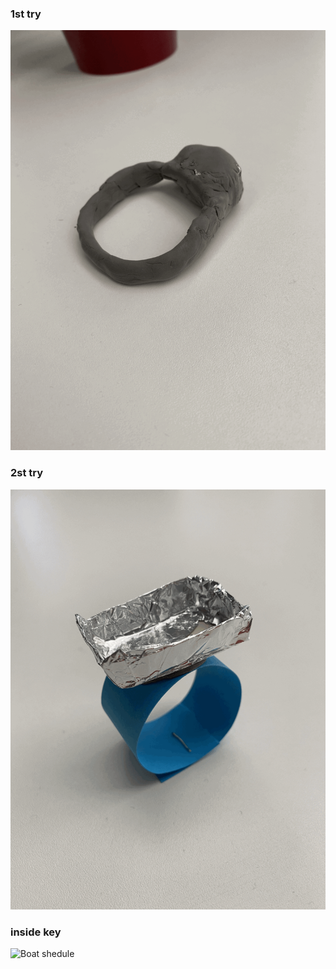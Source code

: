 ### 1st try

![Boat shedule](images/1_try.gif)

### 2st try

![Boat shedule](images/2_try.gif)

### inside key

![Boat shedule](images/IMG_0021.HEIC)